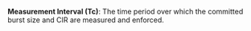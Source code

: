 **Measurement Interval (Tc)**: The time period over which the committed burst size and CIR are measured and enforced.